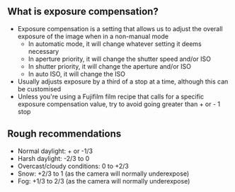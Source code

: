 ## What is exposure compensation?

- Exposure compensation is a setting that allows us to adjust the overall exposure of the image when in a non-manual mode
	- In automatic mode, it will change whatever setting it deems necessary
	- In aperture priority, it will change the shutter speed and/or ISO
	- In shutter priority, it will change the aperture and/or ISO
	- In auto ISO, it will change the ISO
- Usually adjusts exposure by a third of a stop at a time, although this can be customised
- Unless you're using a Fujifilm film recipe that calls for a specific exposure compensation value, try to avoid going greater than + or - 1 stop

## Rough recommendations

- Normal daylight: + or -1/3
- Harsh daylight: -2/3 to 0
- Overcast/cloudy conditions: 0 to +2/3
- Snow: +2/3 to 1 (as the camera will normally underexpose)
- Fog: +1/3 to 2/3 (as the camera will normally underexpose)

